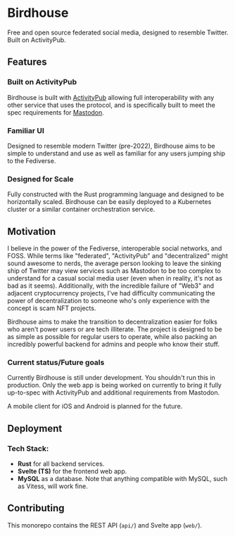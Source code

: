 # Birdhouse
Free and open source federated social media, designed to resemble Twitter. Built on ActivityPub.

## Features

### Built on ActivityPub
Birdhouse is built with [ActivityPub](https://www.w3.org/TR/activitypub/) allowing full interoperability with any other service that uses the protocol, and is specifically built to meet the spec requirements for [Mastodon](https://docs.joinmastodon.org/spec/activitypub/).

### Familiar UI
Designed to resemble modern Twitter (pre-2022), Birdhouse aims to be simple to understand and use as well as familiar for any users jumping ship to the Fediverse.

### Designed for Scale
Fully constructed with the Rust programming language and designed to be horizontally scaled. Birdhouse can be easily deployed to a Kubernetes cluster or a similar container orchestration service.

## Motivation

I believe in the power of the Fediverse, interoperable social networks, and FOSS. While terms like "federated", "ActivityPub" and "decentralized" might sound awesome to nerds, the average person looking to leave the sinking ship of Twitter may view services such as Mastodon to be too complex to understand for a casual social media user (even when in reality, it's not as bad as it seems). Additionally, with the incredible failure of "Web3" and adjacent cryptocurrency projects, I've had difficulty communicating the power of decentralization to someone who's only experience with the concept is scam NFT projects.

Birdhouse aims to make the transition to decentralization easier for folks who aren't power users or are tech illiterate. The project is designed to be as simple as possible for regular users to operate, while also packing an incredibly powerful backend for admins and people who know their stuff.

### Current status/Future goals

Currently Birdhouse is still under development. You shouldn't run this in production. Only the web app is being worked on currently to bring it fully up-to-spec with ActivityPub and additional requirements from Mastodon.

A mobile client for iOS and Android is planned for the future.

## Deployment

### Tech Stack:
- **Rust** for all backend services.
- **Svelte (TS)** for the frontend web app.
- **MySQL** as a database. Note that anything compatible with MySQL, such as Vitess, will work fine.

## Contributing

This monorepo contains the REST API (`api/`) and Svelte app (`web/`).